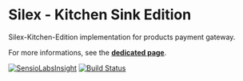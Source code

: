 Silex - Kitchen Sink Edition
============================

Silex-Kitchen-Edition implementation for products payment gateway.

For more informations, see the
[**dedicated page**](http://github.com/locovich/Silex-Kitchen-Edition).

[![SensioLabsInsight](https://insight.sensiolabs.com/projects/7fccf04a-aa27-4412-831b-99ce86fb5df7/mini.png)](https://insight.sensiolabs.com/projects/7fccf04a-aa27-4412-831b-99ce86fb5df7)
[![Build Status](https://secure.travis-ci.org/lyrixx/Silex-Kitchen-Edition.png?branch=master)](http://travis-ci.org/lyrixx/Silex-Kitchen-Edition)

